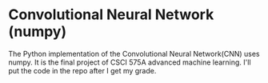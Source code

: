 # Convolutional Neural Network (numpy)
The Python implementation of the Convolutional Neural Network(CNN) uses numpy. It is the final project of CSCI 575A advanced machine learning. I'll put the code in the repo after I get my grade.
